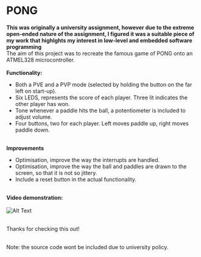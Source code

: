 # **PONG** <br/> 
**This was originally a university assignment, however due to the extreme open-ended nature of the assignment, I figured it was a suitable piece of my work that highlghts my interest in low-level and embedded software programming** <br/> 
The aim of this project was to recreate the famous game of PONG onto an ATMEL328 microcontroller. <br/><br/>
**Functionality:** <br/> 
- Both a PVE and a PVP mode (selected by holding the button on the far left on start-up). 
- Six LEDS, represents the score of each player. Three lit indicates the other player has won. 
- Tone whenever a paddle hits the ball, a potentiometer is included to adjust volume. 
- Four buttons, two for each player. Left moves paddle up, right moves paddle down. <br/> <br/> 

**Improvements** <br/>
- Optimisation, improve the way the interrupts are handled. <br/>
- Optimisation, improve the way the ball and paddles are drawn to the screen, so that it is not so jittery. <br/> 
- Include a reset button in the actual functionality. <br/> <br/> 

**Video demonstration:** <br/> <br/> 
![Alt Text](https://media.giphy.com/media/8b1YVtzlqosfThP39n/giphy.gif)

<br/> Thanks for checking this out!

<br/> Note: the source code wont be included due to university policy. 

